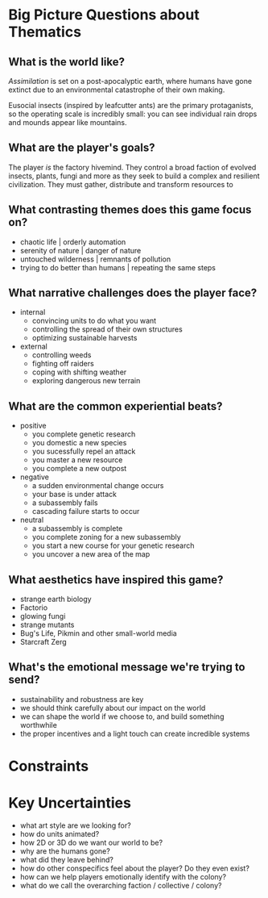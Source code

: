 # Big Picture Questions about Thematics

## What is the world like?

*Assimilation* is set on a post-apocalyptic earth, where humans have gone extinct due to an environmental catastrophe of their own making.

Eusocial insects (inspired by leafcutter ants) are the primary protaganists, so the operating scale is incredibly small: you can see individual rain drops and mounds appear like mountains.

## What are the player's goals?
The player *is* the factory hivemind. They control a broad faction of evolved insects, plants, fungi and more as they seek to build a complex and resilient civilization. They must gather, distribute and transform resources to

## What contrasting themes does this game focus on?
- chaotic life | orderly automation
- serenity of nature | danger of nature
- untouched wilderness | remnants of pollution
- trying to do better than humans | repeating the same steps

## What narrative challenges does the player face?
- internal
  - convincing units to do what you want
  - controlling the spread of their own structures
  - optimizing sustainable harvests
- external
  - controlling weeds
  - fighting off raiders
  - coping with shifting weather
  - exploring dangerous new terrain

## What are the common experiential beats?
- positive
  - you complete genetic research
  - you domestic a new species
  - you sucessfully repel an attack
  - you master a new resource
  - you complete a new outpost
- negative
  - a sudden environmental change occurs
  - your base is under attack
  - a subassembly fails
  - cascading failure starts to occur
- neutral
  - a subassembly is complete
  - you complete zoning for a new subassembly
  - you start a new course for your genetic research
  - you uncover a new area of the map

## What aesthetics have inspired this game?
- strange earth biology
- Factorio
- glowing fungi
- strange mutants
- Bug's Life, Pikmin and other small-world media
- Starcraft Zerg

## What's the emotional message we're trying to send?
- sustainability and robustness are key
- we should think carefully about our impact on the world
- we can shape the world if we choose to, and build something worthwhile
- the proper incentives and a light touch can create incredible systems

# Constraints

# Key Uncertainties
- what art style are we looking for?
- how do units animated?
- how 2D or 3D do we want our world to be?
- why are the humans gone?
- what did they leave behind?
- how do other conspecifics feel about the player? Do they even exist?
- how can we help players emotionally identify with the colony?
- what do we call the overarching faction / collective / colony?